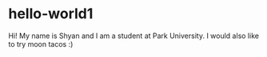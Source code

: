 # hello-world1
Hi! My name is Shyan and I am a student at Park University. 
I would also like to try moon tacos :)
